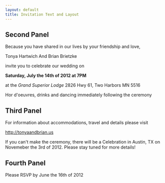 ```yaml
---
layout: default
title: Invitation Text and Layout
---
```



## Second Panel

Because you have shared in our lives by your friendship and love, 

Tonya Hartwich And Brian Brietzke

invite you to celebrate our wedding on 

__Saturday, July the 14th of 2012 at 7PM__

at the _Grand Superior Lodge_
2826 Hwy 61, Two Harbors MN 5516

Hor d'oeuvres, drinks and dancing immediately following the ceremony

## Third Panel

For information about accommodations, travel and details please visit

http://tonyaandbrian.us

If you can't make the ceremony, there will be a Celebration in Austin, TX on Novemeber the 3rd of 2012.  Please stay tuned for more details!

## Fourth Panel

Please RSVP by June the 16th of 2012